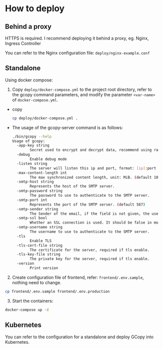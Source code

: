 # How to deploy

## Behind a proxy

HTTPS is required. I recommend deploying it behind a proxy, eg. Nginx, Ingress Controller

You can refer to the Nginx configuration file: `deploy/nginx-example.conf`

## Standalone

Using docker compose:

1. Copy `deploy/docker-compose.yml` to the project root directory, refer to the gcopy command parameters, and modify the parameter `<var-name>` of `docker-compose.yml`.

- copy

    ```bash
    cp deploy/docker-compose.yml .
    ```

- The usage of the gcopy-server command is as follows:

    ```bash
    ./bin/gcopy --help
    Usage of gcopy:
      -app-key string
            Secret used to encrypt and decrypt data, recommend using random strings over 8 characters.
      -debug
            Enable debug mode
      -listen string
            The server will listen this ip and port, format: [ip]:port (default ":3376")
      -max-content-length int
            The max synchronized content length, unit: MiB. (default 10)
      -smtp-host string
            Represents the host of the SMTP server.
      -smtp-password string
            The password to use to authenticate to the SMTP server.
      -smtp-port int
            Represents the port of the SMTP server. (default 587)
      -smtp-sender string
            The Sender of the email, if the field is not given, the username will be used.
      -smtp-ssl bool
            Whether an SSL connection is used. It should be false in most cases since the authentication mechanism should use the STARTTLS extension instead.
      -smtp-username string
            The username to use to authenticate to the SMTP server.
      -tls
            Enable TLS
      -tls-cert-file string
            The certificate for the server, required if tls enable.
      -tls-key-file string
            The private key for the server, required if tls enable.
      -version
            Print version
    ```


2. Create configuration file of frontend, refer: `frontend/.env.sample`, nothing need to change.
```bash
cp frontend/.env.sample frontend/.env.production
```
3. Start the containers:

```sh
docker-compose up -d
```

## Kubernetes

You can refer to the configuration for a standalone and deploy GCopy into Kubernetes.
